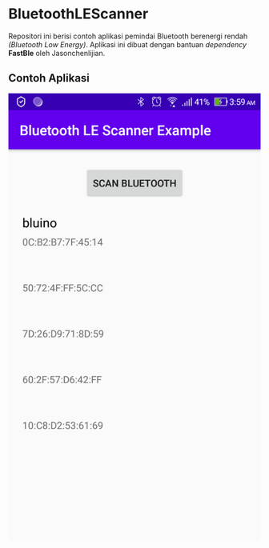 # BluetoothLEScanner
Repositori ini berisi contoh aplikasi pemindai Bluetooth berenergi rendah _(Bluetooth Low Energy)_. Aplikasi ini dibuat dengan bantuan _dependency_ **FastBle** oleh Jasonchenlijian.

## Contoh Aplikasi
![Screenshot](screenshot.png)
